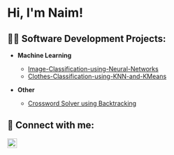 <h1>Hi, I'm Naim! </h1>

<h2>👨‍💻 Software Development Projects:</h2>

- <b>Machine Learning</b>
  - [Image-Classification-using-Neural-Networks ](https://github.com/naimmoltrasio/Image-Classification-using-Neural-Networks)
  - [Clothes-Classification-using-KNN-and-KMeans ](https://github.com/naimmoltrasio/Clothes-Classification-using-Machine-Learning)
    
- <b>Other</b>
  - [Crossword Solver using Backtracking](https://github.com/naimmoltrasio/Crossword-Solver-with-Backtracking-Algorithm)

<h2> 🤳 Connect with me:</h2>

[<img align="left" alt="NaimMoltrasio | LinkedIn" width="22px" src="https://cdn.jsdelivr.net/npm/simple-icons@v3/icons/linkedin.svg" />][linkedin]

[linkedin]: [https://linkedin.com/in/joshmadakor](https://www.linkedin.com/in/naimmoltrasio/)


